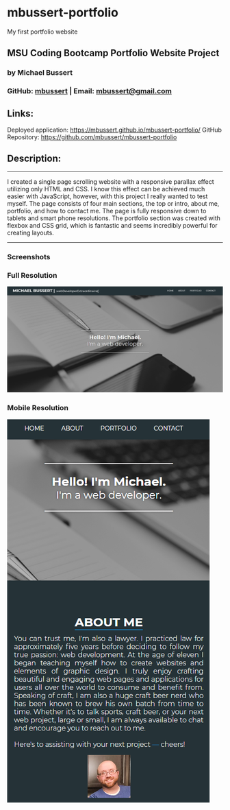 # mbussert-portfolio
My first portfolio website

## MSU Coding Bootcamp Portfolio Website Project
### by Michael Bussert
### GitHub: [mbussert](https://github.com/mbussert) | Email: mbussert@gmail.com

## Links:
Deployed application: https://mbussert.github.io/mbussert-portfolio/
GitHub Repository: https://github.com/mbussert/mbussert-portfolio

## Description:
---------------------------------
I created a single page scrolling website with a responsive parallax effect utilizing only HTML and CSS.  I know this effect can be achieved much easier with JavaScript, however, with this project I really wanted to test myself. The page consists of four main sections, the top or intro, about me, portfolio, and how to contact me. The page is fully responsive down to tablets and smart phone resolutions.  The portfolio section was created with flexbox and CSS grid, which is fantastic and seems incredibly powerful for creating layouts.

----------------------------------------
### Screenshots

### Full Resolution
![Full Resolution](./readmeSS1.png)
### Mobile Resolution
![Mobile Resolution](./readmeSS2.png)